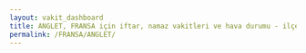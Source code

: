 ```yaml
---
layout: vakit_dashboard
title: ANGLET, FRANSA için iftar, namaz vakitleri ve hava durumu - ilçe/eyalet seç
permalink: /FRANSA/ANGLET/
---
```


<script type="text/javascript">
  var GLOBAL_COUNTRY = 'FRANSA';
  var GLOBAL_CITY = 'ANGLET';
  var GLOBAL_STATE = '';
  var lat = 72;
  var lon = 21;
</script>

